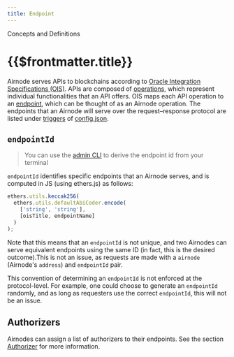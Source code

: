 ```yaml
---
title: Endpoint
---
```


<TitleSpan>Concepts and Definitions</TitleSpan>

# {{$frontmatter.title}}

<VersionWarning/>

<TocHeader />
<TOC class="table-of-contents" :include-level="[2,3]" />

Airnode serves APIs to blockchains according to
[Oracle Integration Specifications (OIS)](../reference/specifications/ois.md).
APIs are composed of
[operations](../reference/specifications/ois.md#_5-2-operation), which represent
individual functionalities that an API offers. OIS maps each API operation to an
[endpoint](../reference/specifications/ois.md#_5-endpoints), which can be
thought of as an Airnode operation. The endpoints that an Airnode will serve
over the request–response protocol are listed under
[triggers](../reference/deployment-files/config-json.md#triggers) of
[config.json](../reference/deployment-files/config-json.md).

## `endpointId`

> You can use the [admin CLI](../reference/packages/admin-cli.md) to derive the
> endpoint id from your terminal

`endpointId` identifies specific endpoints that an Airnode serves, and is
computed in JS (using ethers.js) as follows:

```js
ethers.utils.keccak256(
  ethers.utils.defaultAbiCoder.encode(
    ['string', 'string'],
    [oisTitle, endpointName]
  )
);
```

Note that this means that an `endpointId` is not unique, and two Airnodes can
serve equivalent endpoints using the same ID (in fact, this is the desired
outcome).This is not an issue, as requests are made with a `airnode` (Airnode's
`address`) and `endpointId` pair.

This convention of determining an `endpointId` is not enforced at the
protocol-level. For example, one could choose to generate an `endpointId`
randomly, and as long as requesters use the correct `endpointId`, this will not
be an issue.

## Authorizers

Airnodes can assign a list of authorizers to their endpoints. See the section
[Authorizer](authorization.md) for more information.
